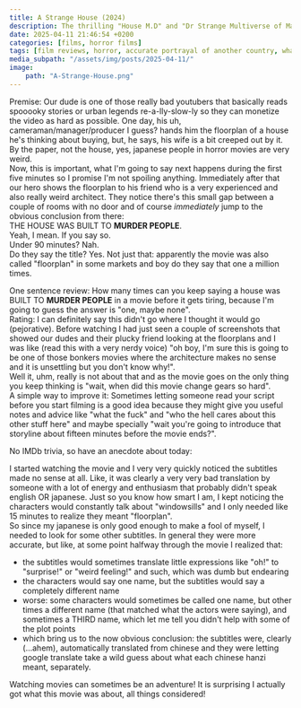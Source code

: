 ```yaml
---
title: A Strange House (2024)
description: The thrilling "House M.D" and "Dr Strange Multiverse of Madness" crossover you didn't know about
date: 2025-04-11 21:46:54 +0200
categories: [films, horror films]
tags: [film reviews, horror, accurate portrayal of another country, what the hell was that, haunted-housesploitation, influencers!, the internet is scary, just shaman stuff, true crime fans are the worst, long hair is scary, jaypeg horror, they say the title]
media_subpath: "/assets/img/posts/2025-04-11/"
image:
    path: "A-Strange-House.png"
---
```

<span class="reviewsection">Premise:</span> Our dude is one of those really bad youtubers that basically reads spooooky stories or urban legends re-a-lly-slow-ly so they can monetize the video as hard as possible. One day, his uh, cameraman/manager/producer I guess? hands him the floorplan of a house he's thinking about buying, but, he says, his wife is a bit creeped out by it. By the paper, not the house, yes, japanese people in horror movies are very weird.<br/>Now, this is important, what I'm going to say next happens during the first five minutes so I promise I'm not spoiling anything. Immediately after that our hero shows the floorplan to his friend who is a very experienced and also really weird architect. They notice there's this small gap between a couple of rooms with no door and of course *immediately* jump to the obvious conclusion from there:<br/>THE HOUSE WAS BUILT TO **MURDER PEOPLE**.<br/>Yeah, I mean. If you say so.<br/>
<span class="reviewsection">Under 90 minutes?</span> Nah.<br/>
<span class="reviewsection">Do they say the title?</span> Yes. Not just that: apparently the movie was also called "floorplan" in some markets and boy do they say that one a million times.

<span class="reviewsection">One sentence review:</span> How many times can you keep saying a house was BUILT TO **MURDER PEOPLE** in a movie before it gets tiring, because I'm going to guess the answer is "one, maybe none".<br/>
<span class="reviewsection">Rating:</span> I can definitely say this didn't go where I thought it would go (pejorative). Before watching I had just seen a couple of screenshots that showed our dudes and their plucky friend looking at the floorplans and I was like (read this with a very nerdy voice) "oh boy, I'm sure this is going to be one of those bonkers movies where the architecture makes no sense and it is unsettling but you don't know why!".<br/>Well it, uhm, really is not about that and as the movie goes on the only thing you keep thinking is "wait, when did this movie change gears so hard".<br/>
<span class="reviewsection">A simple way to improve it:</span> Sometimes letting someone read your script before you start filming is a good idea because they might give you useful notes and advice like "what the fuck" and "who the hell cares about this other stuff here" and maybe specially "wait you're going to introduce that storyline about fifteen minutes before the movie ends?".

<span class="reviewsection">No IMDb trivia, so have an anecdote about today:</span>

I started watching the movie and I very very quickly noticed the subtitles made no sense at all. Like, it was clearly a very very bad translation by someone with a lot of energy and enthusiasm that probably didn't speak english OR japanese. Just so you know how smart I am, I kept noticing the characters would constantly talk about "windowsills" and I only needed like 15 minutes to realize they meant "floorplan".<br/>So since my japanese is only good enough to make a fool of myself, I needed to look for some other subtitles. In general they were more accurate, but like, at some point halfway through the movie I realized that:
- the subtitles would sometimes translate little expressions like "oh!" to "surprise!" or "weird feeling!" and such, which was dumb but endearing
- the characters would say one name, but the subtitles would say a completely different name
- worse: some characters would sometimes be called one name, but other times a different name (that matched what the actors were saying), and sometimes a THIRD name, which let me tell you didn't help with some of the plot points
- which bring us to the now obvious conclusion: the subtitles were, clearly (...ahem), automatically translated from chinese and they were letting google translate take a wild guess about what each chinese hanzi meant, separately.

Watching movies can sometimes be an adventure! It is surprising I actually got what this movie was about, all things considered!
